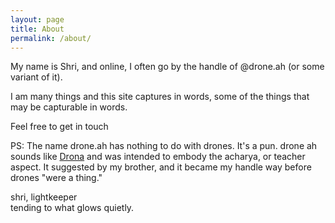```yaml
---
layout: page
title: About
permalink: /about/
---
```


My name is Shri, and online, I often go by the handle of @drone.ah (or some
variant of it).

I am many things and this site captures in words, some of the things that may be
capturable in words.

Feel free to get in touch

PS: The name drone.ah has nothing to do with drones. It's a pun. drone ah sounds
like [Drona](https://en.wikipedia.org/wiki/Drona) and was intended to embody the
acharya, or teacher aspect. It suggested by my brother, and it became my handle
way before drones "were a thing."

shri, lightkeeper\
tending to what glows quietly.
